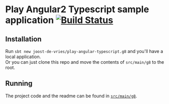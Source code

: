 # Play Angular2 Typescript sample application [![Build Status](https://travis-ci.org/joost-de-vries/play-angular2-typescript.png?branch=master)](https://travis-ci.org/joost-de-vries/play-angular2-typescript)

## Installation
Run `sbt new joost-de-vries/play-angular-typescript.g8` and you'll have a local application.  
Or you can just clone this repo and move the contents of `src/main/g8` to the root.  

## Running
The project code and the readme can be found in [`src/main/g8`](src/main/g8).
